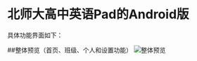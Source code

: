 北师大高中英语Pad的Android版
====
具体功能界面如下：

##整体预览（首页、班级、个人和设置功能）
![整体预览](HighSchoolPad/RecordGif/整体界面.gif)

